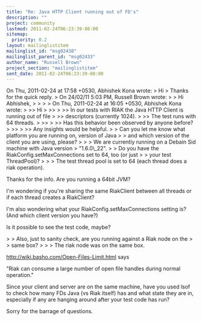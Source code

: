 ```yaml
---
title: "Re: Java HTTP Client running out of FD's"
description: ""
project: community
lastmod: 2011-02-24T06:23:39-08:00
sitemap:
  priority: 0.2
layout: mailinglistitem
mailinglist_id: "msg02438"
mailinglist_parent_id: "msg02433"
author_name: "Russell Brown"
project_section: "mailinglistitem"
sent_date: 2011-02-24T06:23:39-08:00
---
```



On Thu, 2011-02-24 at 17:58 +0530, Abhishek Kona wrote:
&gt; Hi
&gt; Thanks for the quick reply.
&gt; On 24/02/11 5:03 PM, Russell Brown wrote:
&gt; &gt; Hi Abhishek,
&gt; &gt;
&gt; &gt; On Thu, 2011-02-24 at 16:05 +0530, Abhishek Kona wrote:
&gt; &gt;&gt; Hi
&gt; &gt;&gt;
&gt; &gt;&gt; In our tests with RIAK the Java HTTP Client is running out of file
&gt; &gt;&gt; descriptors (currently 1024).
&gt; &gt;&gt; The test runs with 64 threads.
&gt; &gt;&gt;
&gt; &gt;&gt; Has this behavior been observed by anyone before?
&gt; &gt;&gt;
&gt; &gt;&gt; Any insights would be helpful.
&gt; &gt; Can you let me know what platform you are running on, version of Java
&gt; &gt; and which version of the client you are using, please?
&gt; &gt;
&gt; We are currently running on a Debain Sid machine with Java version 
&gt; "1.6.0\\_22".
&gt; &gt; Do you have the RiakConfig.setMaxConnections set to 64, too (or just
&gt; &gt; your test ThreadPool)?
&gt; &gt;
&gt; The test thread pool is set to 64 (each thread does a riak operation).


Thanks for the info. Are you running a 64bit JVM? 

I'm wondering if you're sharing the same RiakClient between all threads
or if each thread creates a RiakClient?

I'm also wondering what your RiakConfig.setMaxConnections setting is?
(And which client version you have?)

Is it possible to see the test code, maybe?

&gt; &gt; Also, just to sanity check, are you running against a Riak node on the
&gt; &gt; same box?
&gt; &gt;
&gt; The riak node was on the same box.

http://wiki.basho.com/Open-Files-Limit.html says

"Riak can consume a large number of open file handles during normal
operation."

Since your client and server are on the same machine, have you used lsof
to check how many FDs Java (vs Riak itself) has and what state they are
in, especially if any are hanging around after your test code has run? 

Sorry for the barrage of questions.

